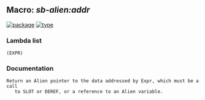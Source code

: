 ## Macro: ***sb-alien:addr***
[![package](https://img.shields.io/badge/Package-SB--ALIEN-5f9ea0.svg?style=social&colorA=999999)](../) [![type](https://img.shields.io/badge/Type-Macro-5f9ea0.svg?style=social&colorA=999999)](../#macro) 
### Lambda list
```
(EXPR)
```
### Documentation
```
Return an Alien pointer to the data addressed by Expr, which must be a call
   to SLOT or DEREF, or a reference to an Alien variable.
```
